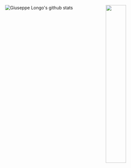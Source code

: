 ![Giuseppe Longo's github stats](https://github-readme-stats.vercel.app/api?username=peppelongo96&count_private=true&show_icons=true)
<img align="right" width="36%" height="36%" src="https://media.giphy.com/media/PlLanl8Bzcvr14IfjJ/giphy.gif">
